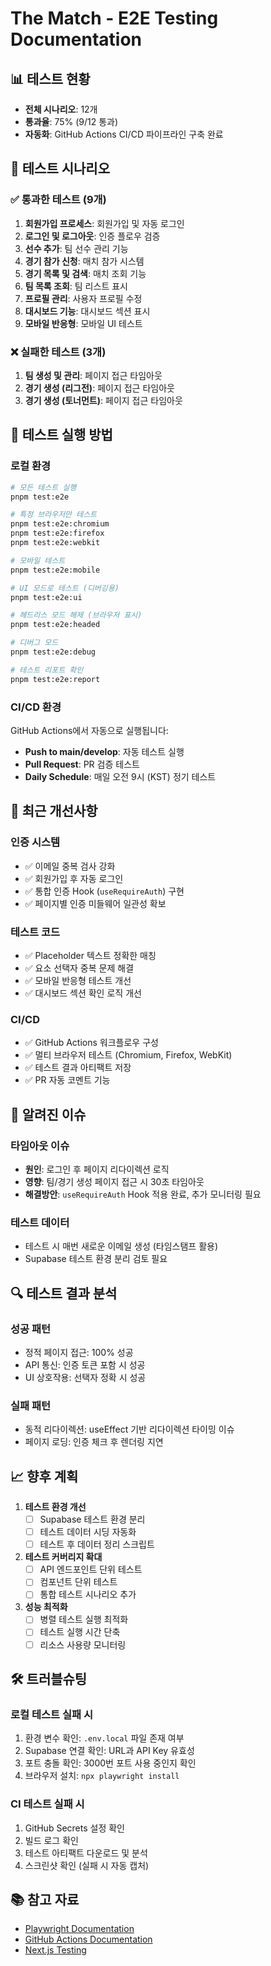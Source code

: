 # The Match - E2E Testing Documentation

## 📊 테스트 현황
- **전체 시나리오**: 12개
- **통과율**: 75% (9/12 통과)
- **자동화**: GitHub Actions CI/CD 파이프라인 구축 완료

## 🎯 테스트 시나리오

### ✅ 통과한 테스트 (9개)
1. **회원가입 프로세스**: 회원가입 및 자동 로그인
2. **로그인 및 로그아웃**: 인증 플로우 검증
3. **선수 추가**: 팀 선수 관리 기능
4. **경기 참가 신청**: 매치 참가 시스템
5. **경기 목록 및 검색**: 매치 조회 기능
6. **팀 목록 조회**: 팀 리스트 표시
7. **프로필 관리**: 사용자 프로필 수정
8. **대시보드 기능**: 대시보드 섹션 표시
9. **모바일 반응형**: 모바일 UI 테스트

### ❌ 실패한 테스트 (3개)
1. **팀 생성 및 관리**: 페이지 접근 타임아웃
2. **경기 생성 (리그전)**: 페이지 접근 타임아웃
3. **경기 생성 (토너먼트)**: 페이지 접근 타임아웃

## 🚀 테스트 실행 방법

### 로컬 환경

```bash
# 모든 테스트 실행
pnpm test:e2e

# 특정 브라우저만 테스트
pnpm test:e2e:chromium
pnpm test:e2e:firefox
pnpm test:e2e:webkit

# 모바일 테스트
pnpm test:e2e:mobile

# UI 모드로 테스트 (디버깅용)
pnpm test:e2e:ui

# 헤드리스 모드 해제 (브라우저 표시)
pnpm test:e2e:headed

# 디버그 모드
pnpm test:e2e:debug

# 테스트 리포트 확인
pnpm test:e2e:report
```

### CI/CD 환경

GitHub Actions에서 자동으로 실행됩니다:
- **Push to main/develop**: 자동 테스트 실행
- **Pull Request**: PR 검증 테스트
- **Daily Schedule**: 매일 오전 9시 (KST) 정기 테스트

## 🔧 최근 개선사항

### 인증 시스템
- ✅ 이메일 중복 검사 강화
- ✅ 회원가입 후 자동 로그인
- ✅ 통합 인증 Hook (`useRequireAuth`) 구현
- ✅ 페이지별 인증 미들웨어 일관성 확보

### 테스트 코드
- ✅ Placeholder 텍스트 정확한 매칭
- ✅ 요소 선택자 중복 문제 해결
- ✅ 모바일 반응형 테스트 개선
- ✅ 대시보드 섹션 확인 로직 개선

### CI/CD
- ✅ GitHub Actions 워크플로우 구성
- ✅ 멀티 브라우저 테스트 (Chromium, Firefox, WebKit)
- ✅ 테스트 결과 아티팩트 저장
- ✅ PR 자동 코멘트 기능

## 📝 알려진 이슈

### 타임아웃 이슈
- **원인**: 로그인 후 페이지 리다이렉션 로직
- **영향**: 팀/경기 생성 페이지 접근 시 30초 타임아웃
- **해결방안**: `useRequireAuth` Hook 적용 완료, 추가 모니터링 필요

### 테스트 데이터
- 테스트 시 매번 새로운 이메일 생성 (타임스탬프 활용)
- Supabase 테스트 환경 분리 검토 필요

## 🔍 테스트 결과 분석

### 성공 패턴
- 정적 페이지 접근: 100% 성공
- API 통신: 인증 토큰 포함 시 성공
- UI 상호작용: 선택자 정확 시 성공

### 실패 패턴
- 동적 리다이렉션: useEffect 기반 리다이렉션 타이밍 이슈
- 페이지 로딩: 인증 체크 후 렌더링 지연

## 📈 향후 계획

1. **테스트 환경 개선**
   - [ ] Supabase 테스트 환경 분리
   - [ ] 테스트 데이터 시딩 자동화
   - [ ] 테스트 후 데이터 정리 스크립트

2. **테스트 커버리지 확대**
   - [ ] API 엔드포인트 단위 테스트
   - [ ] 컴포넌트 단위 테스트
   - [ ] 통합 테스트 시나리오 추가

3. **성능 최적화**
   - [ ] 병렬 테스트 실행 최적화
   - [ ] 테스트 실행 시간 단축
   - [ ] 리소스 사용량 모니터링

## 🛠️ 트러블슈팅

### 로컬 테스트 실패 시
1. 환경 변수 확인: `.env.local` 파일 존재 여부
2. Supabase 연결 확인: URL과 API Key 유효성
3. 포트 충돌 확인: 3000번 포트 사용 중인지 확인
4. 브라우저 설치: `npx playwright install`

### CI 테스트 실패 시
1. GitHub Secrets 설정 확인
2. 빌드 로그 확인
3. 테스트 아티팩트 다운로드 및 분석
4. 스크린샷 확인 (실패 시 자동 캡처)

## 📚 참고 자료
- [Playwright Documentation](https://playwright.dev/)
- [GitHub Actions Documentation](https://docs.github.com/en/actions)
- [Next.js Testing](https://nextjs.org/docs/testing)